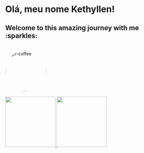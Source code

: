 <h1> Olá, meu nome Kethyllen! </h1>

<h2> Welcome to this amazing journey with me :sparkles: </h2>


<div style="display: inline_block"><br>
 <a href="https://i.pinimg.com/originals/1a/56/ea/1a56eaaaf78869d7c6e0e620b2b98394.gif">
  <img align="top" height="130" style="border-radius:200px;" alt="gif-coffee" src="https://i.pinimg.com/originals/1a/56/ea/1a56eaaaf78869d7c6e0e620b2b98394.gif">
</a>
</div>

<div><br>
  <a href="https://github.com/kethydeliperi">
  <img height="160em" src="https://github-readme-stats.vercel.app/api?username=kethydeliperi&show_icons=true&theme=onedark&include_all_commits=true&count_private=true"/>
  <a href="https://github.com/kethydeliperi/github-readme-stats"><img height="160em" src="https://github-readme-stats.vercel.app/api/top-langs/?username=kethydeliperi&layout=compact&theme=onedark" /></a>
</div>
